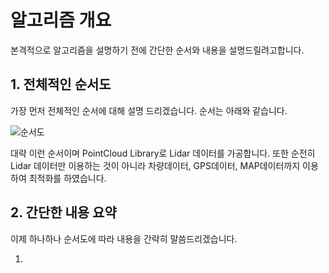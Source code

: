 # 알고리즘 개요

본격적으로 알고리즘을 설명하기 전에 간단한 순서와 내용을 설명드릴려고합니다.

## 1. 전체적인 순서도

가장 먼저 전체적인 순서에 대해 설명 드리겠습니다.
순서는 아래와 같습니다.

![순서도](/docs/imags/AnyConv.com__Lidar_algorithm.png)

대략 이런 순서이며 PointCloud Library로 Lidar 데이터를 가공합니다.
또한 순전히 Lidar 데이터만 이용하는 것이 아니라 차량데이터, GPS데이터, MAP데이터까지 이용하여 최적화를 하였습니다.

## 2. 간단한 내용 요약

이제 하나하나 순서도에 따라 내용을 간략히 말씀드리겠습니다.

1) 


